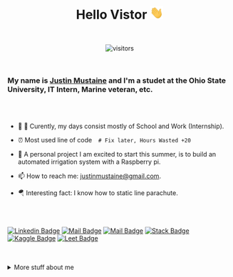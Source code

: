 

<div style="text-align:center;">

# __Hello Vistor__   <img style="float:center" src="https://raw.githubusercontent.com/eEqualsMxC/eEqualsMxC/master/wave.gif" width="30px"> 

</div>
<br>
<div style="text-align:center;">

![visitors](https://visitor-badge.glitch.me/badge?page_id=eEqualsMxC.eEqualsMxC)

</div>
<br>

### My name is [Justin Mustaine](www.linkedin.com/in/justin-mustaine-84b5a71aa "Check out my Linkedin") and I'm a studet at the Ohio State University, IT Intern, Marine veteran, etc. 
</div>
<br>
<br>


- :telescope: :school: Curently, my days consist mostly of School and Work (Internship). 
   
- :alarm_clock: Most used line of code```   # Fix later, Hours Wasted +20 ```
  
- 🤔 A personal project I am excited to start this summer, is to build an automated irrigation system with a Raspberry pi. 
  
- 📫 How to reach me: justinmustaine@gmail.com.
  
- 🪂 Interesting fact: I know how to static line parachute.

<br>
<br>


[![Linkedin Badge](https://img.shields.io/badge/Justin-84b5a71aa?style=follow&labelColor=0e76a8&logo=linkedin&logoColor=white&color=0e76a8)](www.linkedin.com/in/justin-mustaine-84b5a71aa) [![Mail Badge](https://img.shields.io/badge/-Snail_Mail-c0392b?style=flat&labelColor=c0392b&logo=gmail&logoColor=white)](mailto:justinmustaine@gmail.com) [![Mail Badge](https://img.shields.io/badge/-MustaineTube-e74c3c?style=flat&labelColor=e74c3c&logo=youtube&logoColor=white)](https://www.youtube.com/channel/UCQGm1eT79N3bcrFi1tXvg1w) [![Stack Badge](https://img.shields.io/badge/-StackoverFlow-e74c3c?style=flat&labelColor=f58025&logo=stackoverflow&logoColor=white&color=f58025)](https://stackoverflow.com/users/13297513/import-justin-as-awesome?tab=profile) [![Kaggle Badge](https://img.shields.io/badge/-Kaggle-e74c3c?style=flat&labelColor=20beff&logo=kaggle&logoColor=white&color=20beff)](https://www.kaggle.com/justinmustaine) [![Leet Badge](https://img.shields.io/badge/-Leet_Code-84b5a71aa?&textcolor=111111&style=flat&labelColor=FFA116&logo=kaggle&logoColor=black&color=FFA116)](https://leetcode.com/justinmustaine/)

<br>
<br>

<details>
<summary> 
More stuff about me
</summary>

<br>
<br>

<p> Thanks for taking further intrest about me. However, at this time I havent fully uploaded all my work. This is a work in progress and soon this profile will be up to date.
</p>

<p>
    Again, thank you and check out bellow. I've added a couple badges of technologies that I feel like I have some level of proficeny in. Please note that the order of those technologies will also describe in order my strongest to least strongest. I would have liked to add C++ to the list, but maybe at the end of this summer I'll get it.

</p>

<br>
<br>

<div>

## __Top Technologies__

</div>
<br>

[![Python Badge](https://img.shields.io/badge/-python-3776AB?style=for-the-badge&labelColor=black&logo=python&logoColor=3776AB)](#) [![SQLite Badge](https://img.shields.io/badge/-SQLITE-003B57?style=for-the-badge&labelColor=black&logo=sqlite&logoColor=003B57)](#) [![Excel Badge](https://img.shields.io/badge/-Microsoft_Excel-217346?style=for-the-badge&labelColor=black&logo=Microsoft-Excel&logoColor=217346)](#) [![microsoftaccess Badge](https://img.shields.io/badge/-Microsoft_Access-A4373A?style=for-the-badge&labelColor=black&logo=microsoft-access&logoColor=A4373A)](#) [![R Badge](https://img.shields.io/badge/-_R_-276DC3?style=for-the-badge&labelColor=black&logo=R&logoColor=276DC3)](#) [![HTML Badge](https://img.shields.io/badge/-HTML5-E34F26?style=for-the-badge&labelColor=black&logo=HTML5&logoColor=E34F26)](#) [![Java Badge](https://img.shields.io/badge/-JAVA-007396?style=for-the-badge&labelColor=black&logo=JAVA&logoColor=007396)](#) [![QGIS Badge](https://img.shields.io/badge/-Qgis-589632?style=for-the-badge&labelColor=black&logo=qgis&logoColor=589632)](#) [![linux Badge](https://img.shields.io/badge/-linux-Fcc624?style=for-the-badge&labelColor=black&logo=linux&logoColor=Fcc624)](#) [![windows Badge](https://img.shields.io/badge/-Windows-0078D6?style=for-the-badge&labelColor=black&logo=Windows&logoColor=0078D6)](#) 


<br>
<br>
<br>

## __Github Stats__
<br>

[![Justins GitHub stats](https://github-readme-stats.vercel.app/api?username=eEqualsMxC&hide=contribs,prs,issues&theme=tokyonight)](https://github.com/eEqualsMxC/github-readme-stats)

</details>

 